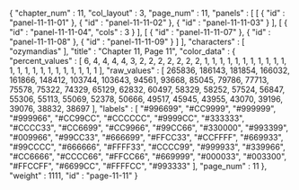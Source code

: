 {
  "chapter_num" : 11,
  "col_layout" : 3,
  "page_num" : 11,
  "panels" : [
    [
      {
        "id" : "panel-11-11-01"
      },
      {
        "id" : "panel-11-11-02"
      },
      {
        "id" : "panel-11-11-03"
      }
    ],
    [
      {
        "id" : "panel-11-11-04",
        "cols" : 3
      }
    ],
    [
      {
        "id" : "panel-11-11-07"
      },
      {
        "id" : "panel-11-11-08"
      },
      {
        "id" : "panel-11-11-09"
      }
    ]
  ],
  "characters" : [
    "ozymandias"
  ],
  "title" : "Chapter 11, Page 11",
  "color_data" : {
    "percent_values" : [
      6,
      4,
      4,
      4,
      4,
      3,
      2,
      2,
      2,
      2,
      2,
      2,
      2,
      1,
      1,
      1,
      1,
      1,
      1,
      1,
      1,
      1,
      1,
      1,
      1,
      1,
      1,
      1,
      1,
      1,
      1,
      1,
      1,
      1,
      1,
      1
    ],
    "raw_values" : [
      265836,
      186143,
      181854,
      166032,
      161866,
      148412,
      103744,
      103643,
      94561,
      93668,
      85045,
      79786,
      77713,
      75578,
      75322,
      74329,
      65129,
      62832,
      60497,
      58329,
      58252,
      57524,
      56847,
      55306,
      55113,
      55069,
      52378,
      50666,
      49517,
      45945,
      43955,
      43070,
      39196,
      39076,
      38832,
      38697
    ],
    "labels" : [
      "#996699",
      "#CC9999",
      "#999999",
      "#999966",
      "#CC99CC",
      "#CCCCCC",
      "#9999CC",
      "#333333",
      "#CCCC33",
      "#CC6699",
      "#CC9966",
      "#99CC66",
      "#330000",
      "#993399",
      "#009966",
      "#99CC33",
      "#666699",
      "#FFCC33",
      "#CCFFFF",
      "#669933",
      "#99CCCC",
      "#666666",
      "#FFFF33",
      "#CCCC99",
      "#999933",
      "#339966",
      "#CC6666",
      "#CCCC66",
      "#FFCC66",
      "#669999",
      "#000033",
      "#003300",
      "#FFCCFF",
      "#6699CC",
      "#FFFFCC",
      "#993333"
    ],
    "page_num" : 11
  },
  "weight" : 1111,
  "id" : "page-11-11"
}
